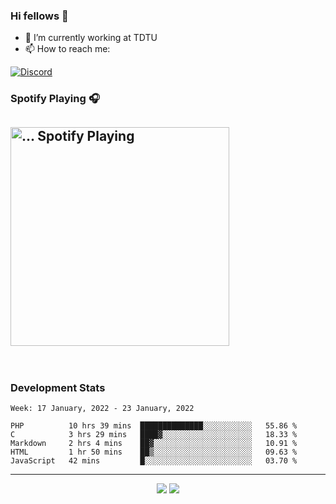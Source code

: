 ### Hi fellows 👋

- 🔭 I’m currently working at TDTU
- 📫 How to reach me:
<a href = "https://discordapp.com/users/517725152327499806">
  <img align="center" src="https://discord.c99.nl/widget/theme-4/517725152327499806.png" alt="Discord"/>
</a>


### Spotify Playing 🎧
[<img src="https://spotify-readme-git-master-maoleng.vercel.app/api/spotify-playing" alt="... Spotify Playing" width="350" />](https://open.spotify.com/user/...)
---
<br>

### Development Stats
<!--START_SECTION:waka-->
```text
Week: 17 January, 2022 - 23 January, 2022

PHP          10 hrs 39 mins  ██████████████░░░░░░░░░░░   55.86 % 
C            3 hrs 29 mins   ████▓░░░░░░░░░░░░░░░░░░░░   18.33 % 
Markdown     2 hrs 4 mins    ██▓░░░░░░░░░░░░░░░░░░░░░░   10.91 % 
HTML         1 hr 50 mins    ██▒░░░░░░░░░░░░░░░░░░░░░░   09.63 % 
JavaScript   42 mins         █░░░░░░░░░░░░░░░░░░░░░░░░   03.70 % 
```
<!--END_SECTION:waka-->

---
<p align = "center">
  <img src = "https://github-readme-stats.vercel.app/api?username=maoleng&theme=radical&line_height=27">
  <img src = "https://github-readme-stats.vercel.app/api/top-langs/?username=maoleng&layout=compact&theme=radical">
</p>
